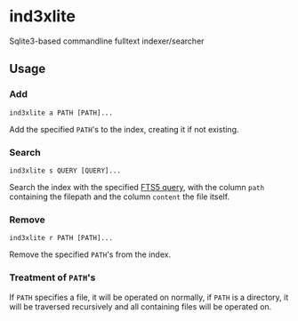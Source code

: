 # ind3xlite
Sqlite3-based commandline fulltext indexer/searcher

## Usage
### Add
`ind3xlite a PATH [PATH]...`

Add the specified `PATH`'s to the index, creating it if not existing.

### Search
`ind3xlite s QUERY [QUERY]...`

Search the index with the specified [FTS5 query](https://www.sqlite.org/fts5.html#full_text_query_syntax), with the column `path` containing the filepath and the column `content` the file itself.

### Remove
`ind3xlite r PATH [PATH]...`

Remove the specified `PATH`'s from the index.

### Treatment of `PATH`'s
If `PATH` specifies a file, it will be operated on normally, if `PATH` is a directory, it will be traversed recursively and all containing files will be operated on. 
